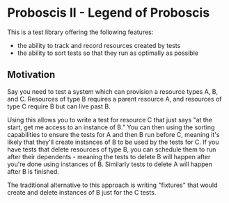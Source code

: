 # Proboscis II - Legend of Proboscis

This is a test library offering the following features:

* the ability to track and record resources created by tests
* the ability to sort tests so that they run as optimally as possible

## Motivation

Say you need to test a system which can provision a resource types A, B, and C. Resources of type B requires a parent resource A, and resources of type C require B but can live past B.

Using this allows you to write a test for resource C that just says "at the start, get me access to an instance of B." You can then using the sorting capabilities to ensure the tests for A and then B run before C, meaning it's likely that they'll create instances of B to be used by the tests for C. If you have tests that delete resources of type B, you can schedule them to run after their dependents - meaning the tests to delete B will happen after you're done using instances of B. Similarly tests to delete A will happen after B is finished.

The traditional alternative to this approach is writing "fixtures" that would create and delete instances of B just for the C tests.
